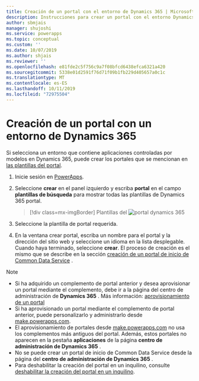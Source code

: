 ```yaml
---
title: Creación de un portal con el entorno de Dynamics 365 | Microsoft Docs
description: Instrucciones para crear un portal con el entorno Dynamics 365.
author: sbmjais
manager: shujoshi
ms.service: powerapps
ms.topic: conceptual
ms.custom: ''
ms.date: 10/07/2019
ms.author: shjais
ms.reviewer: ''
ms.openlocfilehash: e81fde2c5f756c9a7f08bfcd6438efca6321a420
ms.sourcegitcommit: 5338e01d2591f76d71f09b1fb229d405657a0c1c
ms.translationtype: MT
ms.contentlocale: es-ES
ms.lasthandoff: 10/11/2019
ms.locfileid: "72975504"
---
```

# <a name="create-a-portal-with-dynamics-365-environment"></a>Creación de un portal con un entorno de Dynamics 365

Si selecciona un entorno que contiene aplicaciones controladas por modelos en Dynamics 365, puede crear los portales que se mencionan en [las plantillas del portal](portal-templates.md).

1.  Inicie sesión en [PowerApps](http://web.powerapps.com).

2.  Seleccione **crear** en el panel izquierdo y escriba **portal** en el campo **plantillas de búsqueda** para mostrar todas las plantillas de Dynamics 365 portal.

    > [!div class=mx-imgBorder]
    > Plantillas del ![portal dynamics 365](media/dynamics-portals.png "Dynamics plantillas del portal de 365 Dynamics")  

3.  Seleccione la plantilla de portal requerida.

4.  En la ventana crear portal, escriba un nombre para el portal y la dirección del sitio web y seleccione un idioma en la lista desplegable. Cuando haya terminado, seleccione **crear**. El proceso de creación es el mismo que se describe en la sección [creación de un portal de inicio de Common Data Service](create-portal.md) .

> [!NOTE]
> - Si ha adquirido un complemento de portal anterior y desea aprovisionar un portal mediante el complemento, debe ir a la página del centro de administración de **Dynamics 365** . Más información: [aprovisionamiento de un portal](https://docs.microsoft.com/en-gb/dynamics365/customer-engagement/portals/provision-portal)
> - Si ha aprovisionado un portal mediante el complemento de portal anterior, puede personalizarlo y administrarlo desde [make.powerapps.com](https://make.powerapps.com).
> - El aprovisionamiento de portales desde [make.powerapps.com](https://make.powerapps.com) no usa los complementos más antiguos del portal. Además, estos portales no aparecen en la pestaña **aplicaciones** de la página **centro de administración de Dynamics 365** .
> - No se puede crear un portal de inicio de Common Data Service desde la página del **centro de administración de Dynamics 365** .
> - Para deshabilitar la creación del portal en un inquilino, consulte [deshabilitar la creación del portal en un inquilino](create-portal.md#disable-portal-creation-in-a-tenant).

